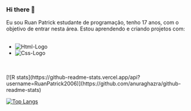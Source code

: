 ### Hi there 👋

Eu sou Ruan Patrick estudante de programação, tenho 17 anos, com o objetivo de entrar nesta área. Estou aprendendo e criando projetos com:
<br>
<br>
  - <img src= "https://img.shields.io/badge/HTML5-E34F26?style=for-the-badge&logo=html5&logoColor=white" alt="Html-Logo" />
  - <img src= "https://img.shields.io/badge/CSS3-1572B6?style=for-the-badge&logo=css3&logoColor=white" alt="Css-Logo" />
<br>
<br>
[![R stats](https://github-readme-stats.vercel.app/api?username=RuanPatrick2006)](https://github.com/anuraghazra/github-readme-stats)

[![Top Langs](https://github-readme-stats.vercel.app/api/top-langs/?username=RuanPatrick2006)](https://github.com/anuraghazra/github-readme-stats)
